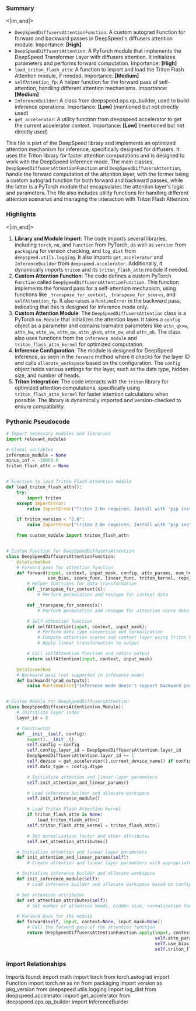 

### Summary

<|im_end|>

* `DeepSpeedDiffusersAttentionFunction`: A custom autograd Function for forward and backward passes in DeepSpeed's diffusers attention module. Importance: **[High]**
* `DeepSpeedDiffusersAttention`: A PyTorch module that implements the DeepSpeed Transformer Layer with diffusers attention. It initializes parameters and performs forward computation. Importance: **[High]**
* `load_triton_flash_attn`: A function to import and load the Triton Flash Attention module, if needed. Importance: **[Medium]**
* `selfAttention_fp`: A helper function for the forward pass of self-attention, handling different attention mechanisms. Importance: **[Medium]**
* `InferenceBuilder`: A class from deepspeed.ops.op_builder, used to build inference operations. Importance: **[Low]** (mentioned but not directly used)
* `get_accelerator`: A utility function from deepspeed.accelerator to get the current accelerator context. Importance: **[Low]** (mentioned but not directly used)

This file is part of the DeepSpeed library and implements an optimized attention mechanism for inference, specifically designed for diffusers. It uses the Triton library for faster attention computations and is designed to work with the DeepSpeed Inference mode. The main classes, `DeepSpeedDiffusersAttentionFunction` and `DeepSpeedDiffusersAttention`, handle the forward computation of the attention layer, with the former being a custom autograd function for both forward and backward passes, while the latter is a PyTorch module that encapsulates the attention layer's logic and parameters. The file also includes utility functions for handling different attention scenarios and managing the interaction with Triton Flash Attention.

### Highlights

<|im_end|>

1. **Library and Module Import**: The code imports several libraries, including `torch`, `nn`, and `Function` from PyTorch, as well as `version` from `packaging` for version checking, and `log_dist` from `deepspeed.utils.logging`. It also imports `get_accelerator` and `InferenceBuilder` from `deepspeed.accelerator`. Additionally, it dynamically imports `triton` and its `triton_flash_attn` module if needed.
2. **Custom Attention Function**: The code defines a custom PyTorch `Function` called `DeepSpeedDiffusersAttentionFunction`. This function implements the forward pass for a self-attention mechanism, using functions like `_transpose_for_context`, `_transpose_for_scores`, and `selfAttention_fp`. It also raises a `RuntimeError` in the backward pass, indicating that this is designed for inference mode only.
3. **Custom Attention Module**: The `DeepSpeedDiffusersAttention` class is a PyTorch `nn.Module` that initializes the attention layer. It takes a `config` object as a parameter and contains learnable parameters like `attn_qkvw`, `attn_kw`, `attn_vw`, `attn_qw`, `attn_qkvb`, `attn_ow`, and `attn_ob`. The class also uses functions from the `inference_module` and `triton_flash_attn_kernel` for optimized computation.
4. **Inference Configuration**: The module is designed for DeepSpeed inference, as seen in the `forward` method where it checks for the layer ID and calls `allocate_workspace` based on the configuration. The `config` object holds various settings for the layer, such as the data type, hidden size, and number of heads.
5. **Triton Integration**: The code interacts with the `triton` library for optimized attention computations, specifically using `triton_flash_attn_kernel` for faster attention calculations when possible. The library is dynamically imported and version-checked to ensure compatibility.

### Pythonic Pseudocode

```python
# Import necessary modules and libraries
import relevant_modules

# Global variables
inference_module = None
minus_inf = -10000.0
triton_flash_attn = None


# Function to load Triton Flash Attention module
def load_triton_flash_attn():
    try:
        import triton
    except ImportError:
        raise ImportError("Triton 2.0+ required. Install with 'pip install deepspeed[sd]'")

    if triton_version < "2.0":
        raise ImportError("Triton 2.0+ required. Install with 'pip install deepspeed[sd]'")

    from custom_module import triton_flash_attn


# Custom Function for DeepSpeedDiffusersAttention
class DeepSpeedDiffusersAttentionFunction:
    @staticmethod
    # Forward pass for attention function
    def forward(input, context, input_mask, config, attn_params, num_heads, norm_factor, hidden_size, output_params, 
                use_bias, score_func, linear_func, triton_kernel, rope_theta):
        # Helper functions for data transformation
        def _transpose_for_context(x):
            # Perform permutation and reshape for context data

        def _transpose_for_scores(x):
            # Perform permutation and reshape for attention score data

        # Self-attention function
        def selfAttention(input, context, input_mask):
            # Perform data type conversion and normalization
            # Compute attention scores and context layer using Triton Flash Attention or standard attention
            # Apply linear transformation to output

        # Call selfAttention function and return output
        return selfAttention(input, context, input_mask)

    @staticmethod
    # Backward pass (not supported in inference mode)
    def backward(*grad_outputs):
        raise RuntimeError("Inference mode doesn't support backward pass. Switch to training mode.")


# Custom Module for DeepSpeedDiffusersAttention
class DeepSpeedDiffusersAttention(nn.Module):
    # Initialize layer index
    layer_id = 0

    # Constructor
    def __init__(self, config):
        super().__init__()
        self.config = config
        self.config.layer_id = DeepSpeedDiffusersAttention.layer_id
        DeepSpeedDiffusersAttention.layer_id += 1
        self.device = get_accelerator().current_device_name() if config.bigscience_bloom else 'cpu'
        self.data_type = config.dtype

        # Initialize attention and linear layer parameters
        self.init_attention_and_linear_params()

        # Load inference builder and allocate workspace
        self.init_inference_module()

        # Load Triton Flash Attention kernel
        if triton_flash_attn is None:
            load_triton_flash_attn()
        self.triton_flash_attn_kernel = triton_flash_attn()

        # Set normalization factor and other attributes
        self.set_attention_attributes()

    # Initialize attention and linear layer parameters
    def init_attention_and_linear_params(self):
        # Create attention and linear layer parameters with appropriate shapes and data types

    # Initialize inference builder and allocate workspace
    def init_inference_module(self):
        # Load inference builder and allocate workspace based on configuration

    # Set attention attributes
    def set_attention_attributes(self):
        # Set number of attention heads, hidden size, normalization factor, and other attributes

    # Forward pass for the module
    def forward(self, input, context=None, input_mask=None):
        # Call the forward pass of the attention function
        return DeepSpeedDiffusersAttentionFunction.apply(input, context, input_mask, self.config, 
                                                         self.attn_params, self.output_params, 
                                                         self.use_bias, self.score_func, self.linear_func, 
                                                         self.triton_flash_attn_kernel, self.rope_theta)
```


### import Relationships

Imports found:
import math
import torch
from torch.autograd import Function
import torch.nn as nn
from packaging import version as pkg_version
from deepspeed.utils.logging import log_dist
from deepspeed.accelerator import get_accelerator
from deepspeed.ops.op_builder import InferenceBuilder